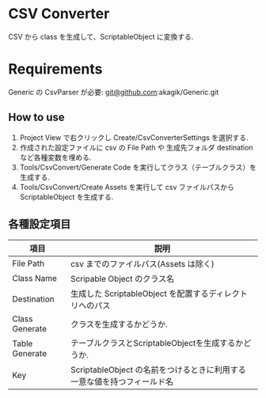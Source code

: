 # CSV Converter

CSV から class を生成して、ScriptableObject に変換する.

# Requirements
Generic の CsvParser が必要:
git@github.com:akagik/Generic.git

## How to use

1. Project View で右クリックし Create/CsvConverterSettings を選択する.
2. 作成された設定ファイルに csv の File Path や 生成先フォルダ destination など各種変数を埋める.
3. Tools/CsvConvert/Generate Code を実行してクラス（テーブルクラス）を生成する.
4. Tools/CsvConvert/Create Assets を実行して csv ファイルパスから ScriptableObject を生成する.

## 各種設定項目

| 項目 | 説明 |
| ------------- | ------------- |
| File Path | csv までのファイルパス(Assets は除く)  |
| Class Name | Scripable Object のクラス名 |
| Destination | 生成した ScriptableObject を配置するディレクトリへのパス |
| Class Generate | クラスを生成するかどうか. |
| Table Generate | テーブルクラスとScriptableObjectを生成するかどうか. |
| Key | ScriptableObject の名前をつけるときに利用する一意な値を持つフィールド名 |
